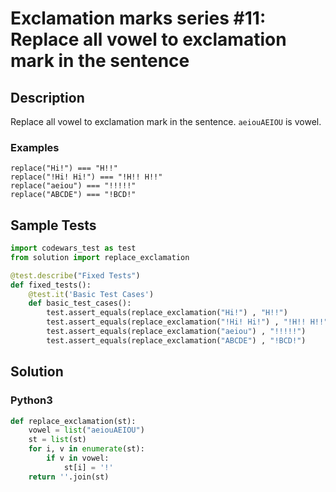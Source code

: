 # Exclamation marks series #11: Replace all vowel to exclamation mark in the sentence


## Description
Replace all vowel to exclamation mark in the sentence. `aeiouAEIOU` is vowel.

### Examples

```
replace("Hi!") === "H!!"
replace("!Hi! Hi!") === "!H!! H!!"
replace("aeiou") === "!!!!!"
replace("ABCDE") === "!BCD!"
```


## Sample Tests
```python
import codewars_test as test
from solution import replace_exclamation

@test.describe("Fixed Tests")
def fixed_tests():
    @test.it('Basic Test Cases')
    def basic_test_cases():
        test.assert_equals(replace_exclamation("Hi!") , "H!!")
        test.assert_equals(replace_exclamation("!Hi! Hi!") , "!H!! H!!")
        test.assert_equals(replace_exclamation("aeiou") , "!!!!!")
        test.assert_equals(replace_exclamation("ABCDE") , "!BCD!")
```


## Solution
### Python3
```python
def replace_exclamation(st):
    vowel = list("aeiouAEIOU")
    st = list(st)
    for i, v in enumerate(st):
        if v in vowel:
            st[i] = '!'
    return ''.join(st)
```
